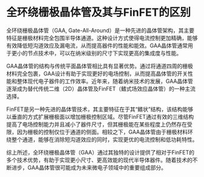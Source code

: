 # 全环绕栅极晶体管及其与FinFET的区别

全环绕栅极晶体管（GAA, Gate-All-Around）是一种先进的晶体管架构，其主要特征是栅极材料完全包围半导体通道。这种设计方式使得电流控制更加精确，能够有效降低短沟道效应及漏电流，从而提高器件的性能和能效。GAA晶体管通常用于更小的节点技术中，可以在纳米级别的尺寸下实现更高的集成度与性能。

GAA晶体管的结构与传统平面晶体管相比具有显著优势。通过将通道四周的栅极材料完全包裹，GAA设计有助于实现更好的电场控制，从而提高晶体管的开关性能和整体现代电子器件的工作效率。近年来，随着纳米技术的发展，GAA晶体管逐渐成为替代传统二维（2D）晶体管及FinFET（鳍式场效应晶体管）的一种主流选择。

FinFET是另一种先进的晶体管技术，其主要特征在于其“鳍状”结构，该结构能够以垂直的方式扩展栅极面以增加栅极控制区域。尽管FinFET通过有效的三维结构提高了电场控制能力并且减小了器件尺寸，但其栅极能在某些程度上仍然存在受限，因为栅极的控制仅位于通道的侧面。相较之下，GAA晶体管由于栅极材料环绕整个通道，能够在消除短沟道效应的同时，实现更优的电流控制和低功耗特性。

综上所述，全环绕栅极晶体管（GAA）通过其独特的设计提供了相对于FinFET的多个技术优势，有助于实现更小尺寸、更高效能的现代半导体器件。随着技术的不断进步，GAA晶体管很可能成为未来微电子领域中的重要组成部分。